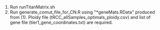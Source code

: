 1) Run runTitanMatrix.sh
2) Run generate_comut_file_for_CN.R using "*geneMats.RData" produced from (1). Ploidy file (tRCC_allSamples_optimals_ploidy.csv) and list of gene file (tier1_gene_coordinates.txt) are required.
